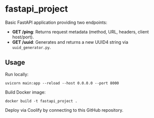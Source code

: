 # fastapi_project

Basic FastAPI application providing two endpoints:

- **GET /ping**: Returns request metadata (method, URL, headers, client host/port).  
- **GET /uuid**: Generates and returns a new UUID4 string via `uuid_generator.py`.

## Usage

Run locally:
```
uvicorn main:app --reload --host 0.0.0.0 --port 8000
```

Build Docker image:
```
docker build -t fastapi_project .
```

Deploy via Coolify by connecting to this GitHub repository.
